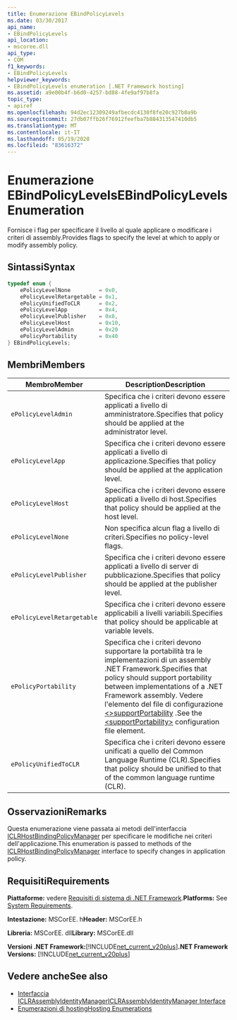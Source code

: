 ```yaml
---
title: Enumerazione EBindPolicyLevels
ms.date: 03/30/2017
api_name:
- EBindPolicyLevels
api_location:
- mscoree.dll
api_type:
- COM
f1_keywords:
- EBindPolicyLevels
helpviewer_keywords:
- EBindPolicyLevels enumeration [.NET Framework hosting]
ms.assetid: a9e00b4f-b6d0-4257-bd88-4fe9af97b8fa
topic_type:
- apiref
ms.openlocfilehash: 94d2ec12309249afbecdc4130f8fe20c927b0a9b
ms.sourcegitcommit: 27db07ffb26f76912feefba7b884313547410db5
ms.translationtype: MT
ms.contentlocale: it-IT
ms.lasthandoff: 05/19/2020
ms.locfileid: "83616372"
---
```

# <a name="ebindpolicylevels-enumeration"></a><span data-ttu-id="9267b-102">Enumerazione EBindPolicyLevels</span><span class="sxs-lookup"><span data-stu-id="9267b-102">EBindPolicyLevels Enumeration</span></span>
<span data-ttu-id="9267b-103">Fornisce i flag per specificare il livello al quale applicare o modificare i criteri di assembly.</span><span class="sxs-lookup"><span data-stu-id="9267b-103">Provides flags to specify the level at which to apply or modify assembly policy.</span></span>  
  
## <a name="syntax"></a><span data-ttu-id="9267b-104">Sintassi</span><span class="sxs-lookup"><span data-stu-id="9267b-104">Syntax</span></span>  
  
```cpp  
typedef enum {  
    ePolicyLevelNone         = 0x0,  
    ePolicyLevelRetargetable = 0x1,  
    ePolicyUnifiedToCLR      = 0x2,  
    ePolicyLevelApp          = 0x4,  
    ePolicyLevelPublisher    = 0x8,  
    ePolicyLevelHost         = 0x10,  
    ePolicyLevelAdmin        = 0x20  
    ePolicyPortability       = 0x40  
} EBindPolicyLevels;  
```  
  
## <a name="members"></a><span data-ttu-id="9267b-105">Membri</span><span class="sxs-lookup"><span data-stu-id="9267b-105">Members</span></span>  
  
|<span data-ttu-id="9267b-106">Membro</span><span class="sxs-lookup"><span data-stu-id="9267b-106">Member</span></span>|<span data-ttu-id="9267b-107">Description</span><span class="sxs-lookup"><span data-stu-id="9267b-107">Description</span></span>|  
|------------|-----------------|  
|`ePolicyLevelAdmin`|<span data-ttu-id="9267b-108">Specifica che i criteri devono essere applicati a livello di amministratore.</span><span class="sxs-lookup"><span data-stu-id="9267b-108">Specifies that policy should be applied at the administrator level.</span></span>|  
|`ePolicyLevelApp`|<span data-ttu-id="9267b-109">Specifica che i criteri devono essere applicati a livello di applicazione.</span><span class="sxs-lookup"><span data-stu-id="9267b-109">Specifies that policy should be applied at the application level.</span></span>|  
|`ePolicyLevelHost`|<span data-ttu-id="9267b-110">Specifica che i criteri devono essere applicati a livello di host.</span><span class="sxs-lookup"><span data-stu-id="9267b-110">Specifies that policy should be applied at the host level.</span></span>|  
|`ePolicyLevelNone`|<span data-ttu-id="9267b-111">Non specifica alcun flag a livello di criteri.</span><span class="sxs-lookup"><span data-stu-id="9267b-111">Specifies no policy-level flags.</span></span>|  
|`ePolicyLevelPublisher`|<span data-ttu-id="9267b-112">Specifica che i criteri devono essere applicati a livello di server di pubblicazione.</span><span class="sxs-lookup"><span data-stu-id="9267b-112">Specifies that policy should be applied at the publisher level.</span></span>|  
|`ePolicyLevelRetargetable`|<span data-ttu-id="9267b-113">Specifica che i criteri devono essere applicabili a livelli variabili.</span><span class="sxs-lookup"><span data-stu-id="9267b-113">Specifies that policy should be applicable at variable levels.</span></span>|  
|`ePolicyPortability`|<span data-ttu-id="9267b-114">Specifica che i criteri devono supportare la portabilità tra le implementazioni di un assembly .NET Framework.</span><span class="sxs-lookup"><span data-stu-id="9267b-114">Specifies that policy should support portability between implementations of a .NET Framework assembly.</span></span> <span data-ttu-id="9267b-115">Vedere l'elemento del file di configurazione [ \<>supportPortability](../../configure-apps/file-schema/runtime/supportportability-element.md) .</span><span class="sxs-lookup"><span data-stu-id="9267b-115">See the [\<supportPortability>](../../configure-apps/file-schema/runtime/supportportability-element.md) configuration file element.</span></span>|  
|`ePolicyUnifiedToCLR`|<span data-ttu-id="9267b-116">Specifica che i criteri devono essere unificati a quello del Common Language Runtime (CLR).</span><span class="sxs-lookup"><span data-stu-id="9267b-116">Specifies that policy should be unified to that of the common language runtime (CLR).</span></span>|  
  
## <a name="remarks"></a><span data-ttu-id="9267b-117">Osservazioni</span><span class="sxs-lookup"><span data-stu-id="9267b-117">Remarks</span></span>  
 <span data-ttu-id="9267b-118">Questa enumerazione viene passata ai metodi dell'interfaccia [ICLRHostBindingPolicyManager](iclrhostbindingpolicymanager-interface.md) per specificare le modifiche nei criteri dell'applicazione.</span><span class="sxs-lookup"><span data-stu-id="9267b-118">This enumeration is passed to methods of the [ICLRHostBindingPolicyManager](iclrhostbindingpolicymanager-interface.md) interface to specify changes in application policy.</span></span>  
  
## <a name="requirements"></a><span data-ttu-id="9267b-119">Requisiti</span><span class="sxs-lookup"><span data-stu-id="9267b-119">Requirements</span></span>  
 <span data-ttu-id="9267b-120">**Piattaforme:** vedere [Requisiti di sistema di .NET Framework](../../get-started/system-requirements.md).</span><span class="sxs-lookup"><span data-stu-id="9267b-120">**Platforms:** See [System Requirements](../../get-started/system-requirements.md).</span></span>  
  
 <span data-ttu-id="9267b-121">**Intestazione:** MSCorEE. h</span><span class="sxs-lookup"><span data-stu-id="9267b-121">**Header:** MSCorEE.h</span></span>  
  
 <span data-ttu-id="9267b-122">**Libreria:** MSCorEE. dll</span><span class="sxs-lookup"><span data-stu-id="9267b-122">**Library:** MSCorEE.dll</span></span>  
  
 <span data-ttu-id="9267b-123">**Versioni .NET Framework:**[!INCLUDE[net_current_v20plus](../../../../includes/net-current-v20plus-md.md)]</span><span class="sxs-lookup"><span data-stu-id="9267b-123">**.NET Framework Versions:** [!INCLUDE[net_current_v20plus](../../../../includes/net-current-v20plus-md.md)]</span></span>  
  
## <a name="see-also"></a><span data-ttu-id="9267b-124">Vedere anche</span><span class="sxs-lookup"><span data-stu-id="9267b-124">See also</span></span>

- [<span data-ttu-id="9267b-125">Interfaccia ICLRAssemblyIdentityManager</span><span class="sxs-lookup"><span data-stu-id="9267b-125">ICLRAssemblyIdentityManager Interface</span></span>](iclrassemblyidentitymanager-interface.md)
- [<span data-ttu-id="9267b-126">Enumerazioni di hosting</span><span class="sxs-lookup"><span data-stu-id="9267b-126">Hosting Enumerations</span></span>](hosting-enumerations.md)
